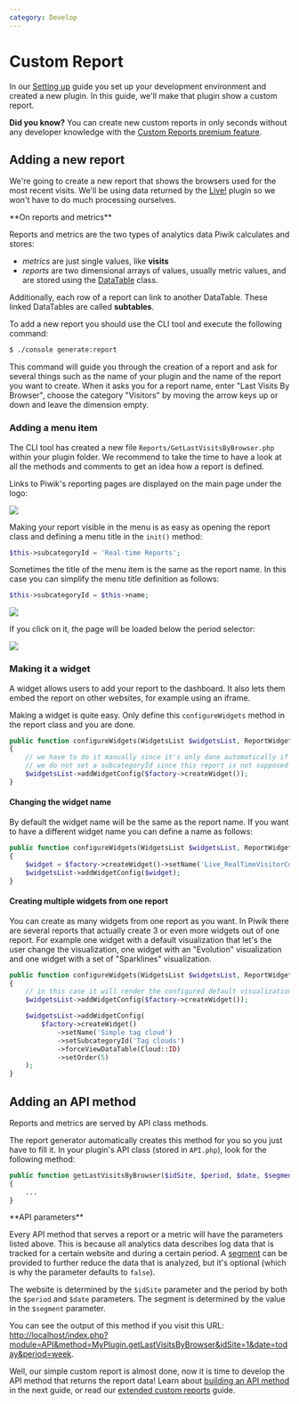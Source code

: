 ```yaml
---
category: Develop
---
```

# Custom Report

In our [Setting up](/guides/getting-started-part-1) guide you set up your development environment and created a new plugin. In this guide, we'll make that plugin show a custom report.

**Did you know?** You can create new custom reports in only seconds without any developer knowledge with the [Custom Reports premium feature](https://plugins.piwik.org/CustomReports).

## Adding a new report

We're going to create a new report that shows the browsers used for the most recent visits. We'll be using data returned by the [Live!](https://piwik.org/docs/real-time/#the-real-time-live-widget) plugin so we won't have to do much processing ourselves.

<div markdown="1" class="alert alert-warning">
**On reports and metrics**

Reports and metrics are the two types of analytics data Piwik calculates and stores:

- *metrics* are just single values, like **visits**
- *reports* are two dimensional arrays of values, usually metric values, and are stored using the [DataTable](/api-reference/Piwik/DataTable) class.

Additionally, each row of a report can link to another DataTable. These linked DataTables are called **subtables**.
</div>

To add a new report you should use the CLI tool and execute the following command:

```bash
$ ./console generate:report
```

This command will guide you through the creation of a report and ask for several things such as the name of your plugin and the name of the report you want to create. When it asks you for a report name, enter "Last Visits By Browser", choose the category "Visitors" by moving the arrow keys up or down and leave the dimension empty.

### Adding a menu item

The CLI tool has created a new file `Reports/GetLastVisitsByBrowser.php` within your plugin folder. We recommend to take the time to have a look at all the methods and comments to get an idea how a report is defined.

Links to Piwik's reporting pages are displayed on the main page under the logo:

<img src="/img/reporting_menu.png"/>

Making your report visible in the menu is as easy as opening the report class and defining a menu title in the `init()` method:

```php
$this->subcategoryId = 'Real-time Reports';
```

Sometimes the title of the menu item is the same as the report name. In this case you can simplify the menu title definition as follows:

```php
$this->subcategoryId = $this->name;
```

<img src="/img/myplugin_visitors_menu_item.png"/>

If you click on it, the page will be loaded below the period selector:

<img src="/img/myplugin_index_embed.png"/>

### Making it a widget

A widget allows users to add your report to the dashboard. It also lets them embed the report on other websites, for example using an iframe.

Making a widget is quite easy. Only define this `configureWidgets` method in the report class and you are done.

```php
public function configureWidgets(WidgetsList $widgetsList, ReportWidgetFactory $factory)
{
    // we have to do it manually since it's only done automatically if a subcategoryId is specified,
    // we do not set a subcategoryId since this report is not supposed to be shown in the UI
    $widgetsList->addWidgetConfig($factory->createWidget());
}
```

#### Changing the widget name

By default the widget name will be the same as the report name. If you want to have a different widget name you can define
a name as follows:


```php
public function configureWidgets(WidgetsList $widgetsList, ReportWidgetFactory $factory)
{
    $widget = $factory->createWidget()->setName('Live_RealTimeVisitorCount');
    $widgetsList->addWidgetConfig($widget);
}
```

#### Creating multiple widgets from one report

You can create as many widgets from one report as you want. In Piwik there are several reports that actually create 3 or
even more widgets out of one report. For example one widget with a default visualization that let's the user change the
visualization, one widget with an "Evolution" visualization and one widget with a set of "Sparklines" visualization.

```php
public function configureWidgets(WidgetsList $widgetsList, ReportWidgetFactory $factory)
{
    // in this case it will render the configured default visualization
    $widgetsList->addWidgetConfig($factory->createWidget());

    $widgetsList->addWidgetConfig(
        $factory->createWidget()
            ->setName('Simple tag cloud')
            ->setSubcategoryId('Tag clouds')
            ->forceViewDataTable(Cloud::ID)
            ->setOrder(5)
    );
}
```

## Adding an API method

Reports and metrics are served by API class methods.

The report generator automatically creates this method for you so you just have to fill it. In your plugin's API class (stored in `API.php`), look for the following method:

```php
public function getLastVisitsByBrowser($idSite, $period, $date, $segment = false)
{
    ...
}
```

<div markdown="1" class="alert alert-warning">
**API parameters**

Every API method that serves a report or a metric will have the parameters listed above. This is because all analytics data describes log data that is tracked for a certain website and during a certain period. A [segment](https://piwik.org/docs/segmentation/) can be provided to further reduce the data that is analyzed, but it's optional (which is why the parameter defaults to `false`).

The website is determined by the `$idSite` parameter and the period by both the `$period` and `$date` parameters. The segment is determined by the value in the `$segment` parameter.
</div>

You can see the output of this method if you visit this URL: [http://localhost/index.php?module=API&method=MyPlugin.getLastVisitsByBrowser&idSite=1&date=today&period=week](http://localhost/index.php?module=API&method=MyPlugin.getLastVisitsByBrowser&idSite=1&date=today&period=week).

Well, our simple custom report is almost done, now it is time to develop the API method that returns the report data! Learn about [building an API method](/guides/expose-api-methods) in the next guide, or read our [extended custom reports](/guides/custom-reports-extended) guide.
